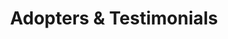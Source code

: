 ---
title: Adopters & Testimonials
type: landing

sections:
  - block: features
    id: adopters
    content:
      title: Eclipse Keyple® Adopters
      subtitle:
      text: '<script src="//iot.eclipse.org/assets/js/eclipsefdn.adopters.js"></script>
            <script>
                eclipseFdnAdopters.getList({ 
                    project_id: "iot.keyple", 
                    selector: ".eclipsefdn-adopters", 
                    ul_classes: "list-inline keyple-adopters", 
                    logo_white: false
                });
            </script>
            <div class="eclipsefdn-adopters"></div>
            <a href="https://iot.eclipse.org/adopters/" target="_blank" rel="noopener">Follow this link to discover how to be listed as an adopter of Eclipse Keyple®</a>'
  - block: portfolio
    id: testimonials
    content:
      title: Testimonials
      subtitle:
      text: "Eclipse Keyple is a truly free and open solution. It is not possible for the team to know the scope of usage and deployment. A great way to support us and promote the project is simply to share your experience of the solution.
            {{% callout note %}}
            To add your testimonial please 
            [create an issue](https://github.com/eclipse-keyple/keyple-website/issues/new?labels=testimonial&template=testimonial.yml&title=Testimonial+Submission) on GitHub 
            **and/or** directly contribute to this website using the 
            [contribution guide]({{< relref \"community/contributing/\" >}}).
            {{% /callout %}}"
      filters:
        # Folders to display content from
        folders:
          - testimonials
        # Only show content with these tags
        tags: ["Authority", "Operator", "SystemIntegrator", "TerminalManufacturer", "CardManufacturer", "AccessControlPayment", "CardInspection", "RightsLoading", "Personalization"]
        # Exclude content with these tags
        exclude_tags: []
        # Which Hugo page kinds to show (https://gohugo.io/templates/section-templates/#page-kinds)
        kinds:
          - page
      # Field to sort by, such as Date or Title
      sort_by: 'Title'
      sort_ascending: true
      # Default portfolio filter button
      # 0 corresponds to the first button below and so on
      # For example, 0 will default to showing all content as the first button below shows content with *any* tag
      default_button_index: 0
      # Filter button toolbar (optional).
      # Add or remove as many buttons as you like.
      # To show all content, set `tag` to "*".
      # To filter by a specific tag, set `tag` to an existing tag name.
      # To remove the button toolbar, delete the entire `buttons` block.
      buttons:
        - name: All
          tag: '*'
        - name: Authority
          tag: Authority
        - name: Operator
          tag: Operator
        - name: System integrator
          tag: SystemIntegrator
        - name: Terminal manufacturer
          tag: TerminalManufacturer
        - name: Card manufacturer
          tag: CardManufacturer
        - name: Access control / Payment
          tag: AccessControlPayment
        - name: Card inspection
          tag: CardInspection
        - name: Rights loading
          tag: RightsLoading
        - name: Personalization
          tag: Personalization
    design:
      # See Page Builder docs for all section customization options.
      # Choose how many columns the section has. Valid values: '1' or '2'.
      columns: '1'
      # Choose a listing view
      view: masonry
      # For Showcase view, flip alternate rows?
      flip_alt_rows: false
---